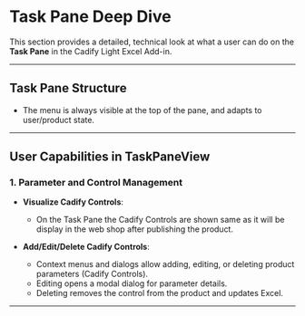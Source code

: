 # Task Pane Deep Dive

This section provides a detailed, technical look at what a user can do on the **Task Pane** in the Cadify Light Excel Add-in.

---

## Task Pane Structure

- The menu is always visible at the top of the pane, and adapts to user/product state.

---

## User Capabilities in TaskPaneView

### 1. Parameter and Control Management

- **Visualize Cadify Controls**:  
  - On the Task Pane the Cadify Controls are shown same as it will be display in the web shop after publishing the product.

- **Add/Edit/Delete Cadify Controls**:  
  - Context menus and dialogs allow adding, editing, or deleting product parameters (Cadify Controls).
  - Editing opens a modal dialog for parameter details.
  - Deleting removes the control from the product and updates Excel.
  
---